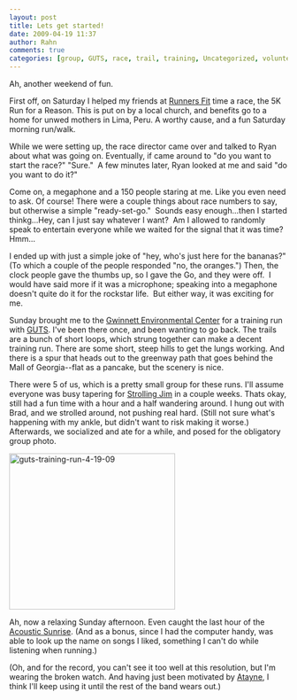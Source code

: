 ```yaml
---
layout: post
title: Lets get started!
date: 2009-04-19 11:37
author: Rahn
comments: true
categories: [group, GUTS, race, trail, training, Uncategorized, volunteer]
---
```

Ah, another weekend of fun.

First off, on Saturday I helped my friends at <a href="http://www.runnersfit.com">Runners Fit</a> time a race, the 5K Run for a Reason. This is put on by a local church, and benefits go to a home for unwed mothers in Lima, Peru. A worthy cause, and a fun Saturday morning run/walk.

While we were setting up, the race director came over and talked to Ryan about what was going on. Eventually, if came around to "do you want to start the race?" "Sure."  A few minutes later, Ryan looked at me and said "do you want to do it?"

Come on, a megaphone and a 150 people staring at me. Like you even need to ask. Of course! There were a couple things about race numbers to say, but otherwise a simple "ready-set-go."  Sounds easy enough...then I started thinkg...Hey, can I just say whatever I want?  Am I allowed to randomly speak to entertain everyone while we waited for the signal that it was time? Hmm...

I ended up with just a simple joke of "hey, who's just here for the bananas?" (To which a couple of the people responded "no, the oranges.") Then, the clock people gave the thumbs up, so I gave the Go, and they were off.  I would have said more if it was a microphone; speaking into a megaphone doesn't quite do it for the rockstar life.  But either way, it was exciting for me.

Sunday brought me to the <a href="http://www.gwinnettcounty.com/cgi-bin/gwincty/envhc/Home.do">Gwinnett Environmental Center</a> for a training run with <a href="http://www.getguts.com">GUTS</a>. I've been there once, and been wanting to go back. The trails are a bunch of short loops, which strung together can make a decent training run. There are some short, steep hills to get the lungs working. And there is a spur that heads out to the greenway path that goes behind the Mall of Georgia--flat as a pancake, but the scenery is nice.

There were 5 of us, which is a pretty small group for these runs. I'll assume everyone was busy tapering for <a href="http://www.tynesweb.com/sj40/">Strolling Jim</a> in a couple weeks. Thats okay, still had a fun time with a hour and a half wandering around. I hung out with Brad, and we strolled around, not pushing real hard. (Still not sure what's happening with my ankle, but didn't want to risk making it worse.) Afterwards, we socialized and ate for a while, and posed for the obligatory group photo.

<a href="http://www.gonesomewhere.com/wp-content/uploads/2009/04/guts-training-run-4-19-09.jpg"><img class="aligncenter size-medium wp-image-436" title="guts-training-run-4-19-09" src="http://www.gonesomewhere.com/wp-content/uploads/2009/04/guts-training-run-4-19-09-300x282.jpg" alt="guts-training-run-4-19-09" width="300" height="282" /></a>

Ah, now a relaxing Sunday afternoon. Even caught the last hour of the <a href="http://www.929dave.fm/pages/100015.php">Acoustic Sunrise</a>. (And as a bonus, since I had the computer handy, was able to look up the name on songs I liked, something I can't do while listening when running.)

(Oh, and for the record, you can't see it too well at this resolution, but I'm wearing the broken watch. And having just been motivated by <a href="http://www.atayne.com">Atayne</a>, I think I'll keep using it until the rest of the band wears out.)
